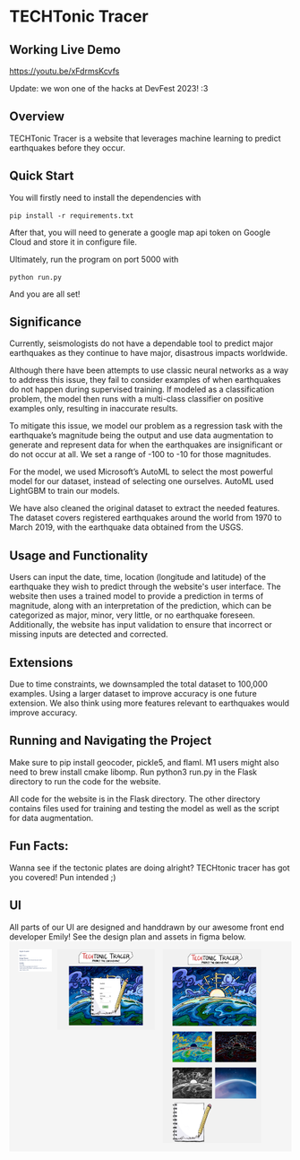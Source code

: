 # TECHTonic Tracer

## Working Live Demo
https://youtu.be/xFdrmsKcvfs

Update: we won one of the hacks at DevFest 2023! :3

## Overview
TECHTonic Tracer is a website that leverages machine learning to predict earthquakes before they occur.

## Quick Start
You will firstly need to install the dependencies with

`pip install -r requirements.txt`

After that, you will need to generate a google map api token on Google Cloud and store it in configure file.

Ultimately, run the program on port 5000 with

`python run.py`

And you are all set!

## Significance
Currently, seismologists do not have a dependable tool to predict major earthquakes as they continue to have major, disastrous impacts worldwide. 

Although there have been attempts to use classic neural networks as a way to address this issue, they fail to consider examples of when earthquakes do not happen during supervised training. If modeled as a classification problem, the model then runs with a multi-class classifier on positive examples only, resulting in inaccurate results.

To mitigate this issue, we model our problem as a regression task with the earthquake’s magnitude being the output and use data augmentation to generate and represent data for when the earthquakes are insignificant or do not occur at all. We set a range of -100 to -10 for those magnitudes.

For the model, we used Microsoft’s AutoML to select the most powerful model for our dataset, instead of selecting one ourselves. AutoML used LightGBM to train our models. 

We have also cleaned the original dataset to extract the needed features. The dataset covers registered earthquakes around the world from 1970 to March 2019, with the earthquake data obtained from the USGS.

## Usage and Functionality
Users can input the date, time, location (longitude and latitude) of the earthquake they wish to predict through the website's user interface. The website then uses a trained model to provide a prediction in terms of magnitude, along with an interpretation of the prediction, which can be categorized as major, minor, very little, or no earthquake foreseen. Additionally, the website has input validation to ensure that incorrect or missing inputs are detected and corrected.

## Extensions
Due to time constraints, we downsampled the total dataset to 100,000 examples. Using a larger dataset to improve accuracy is one future extension. We also think using more features relevant to earthquakes would improve accuracy. 

## Running and Navigating the Project
Make sure to pip install geocoder, pickle5, and flaml. M1 users might also need to brew install cmake libomp. Run python3 run.py in the Flask directory to run the code for the website. 

All code for the website is in the Flask directory. The other directory contains files used for training and testing the model as well as the script for data augmentation.  

## Fun Facts:
Wanna see if the tectonic plates are doing alright? TECHtonic tracer has got you covered! Pun intended ;)

## UI
All parts of our UI are designed and handdrawn by our awesome front end developer Emily! See the design plan and assets in figma below. 
![figma image](Archive/figma.png)

